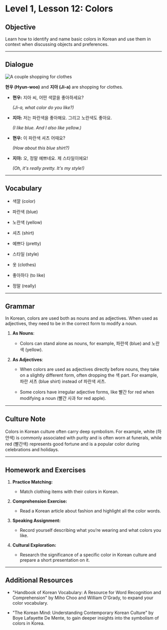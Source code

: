 # Level 1, Lesson 12: Colors

## Objective

Learn how to identify and name basic colors in Korean and use them in context when discussing objects and preferences.

---

## Dialogue

![A couple shopping for clothes](./resources/l1_lesson12.png)

**현우 (Hyun-woo)** and **지아 (Ji-a)** are shopping for clothes.

- **현우:** 지아 씨, 어떤 색깔을 좋아하세요?

  *(Ji-a, what color do you like?)*

- **지아:** 저는 파란색을 좋아해요. 그리고 노란색도 좋아요.

  *(I like blue. And I also like yellow.)*

- **현우:** 이 파란색 셔츠 어때요?

  *(How about this blue shirt?)*

- **지아:** 오, 정말 예쁘네요. 제 스타일이에요!

  *(Oh, it's really pretty. It's my style!)*

---

## Vocabulary

- 색깔 (color)

- 파란색 (blue)

- 노란색 (yellow)

- 셔츠 (shirt)

- 예쁘다 (pretty)

- 스타일 (style)

- 옷 (clothes)

- 좋아하다 (to like)

- 정말 (really)

---

## Grammar

In Korean, colors are used both as nouns and as adjectives. When used as adjectives, they need to be in the correct form to modify a noun.

1. **As Nouns**:

    - Colors can stand alone as nouns, for example, 파란색 (blue) and 노란색 (yellow).

2. **As Adjectives**:

    - When colors are used as adjectives directly before nouns, they take on a slightly different form, often dropping the 색 part. For example, 파란 셔츠 (blue shirt) instead of 파란색 셔츠.

    - Some colors have irregular adjective forms, like 빨간 for red when modifying a noun (빨간 사과 for red apple).

---

## Culture Note

Colors in Korean culture often carry deep symbolism. For example, white (하얀색) is commonly associated with purity and is often worn at funerals, while red (빨간색) represents good fortune and is a popular color during celebrations and holidays.

---

## Homework and Exercises

1. **Practice Matching:**

    - Match clothing items with their colors in Korean.

2. **Comprehension Exercise:**

    - Read a Korean article about fashion and highlight all the color words.

3. **Speaking Assignment:**

    - Record yourself describing what you’re wearing and what colors you like.

4. **Cultural Exploration:**

    - Research the significance of a specific color in Korean culture and prepare a short presentation on it.

---

## Additional Resources

- "Handbook of Korean Vocabulary: A Resource for Word Recognition and Comprehension" by Miho Choo and William O'Grady, to expand your color vocabulary.

- "The Korean Mind: Understanding Contemporary Korean Culture" by Boye Lafayette De Mente, to gain deeper insights into the symbolism of colors in Korea.
